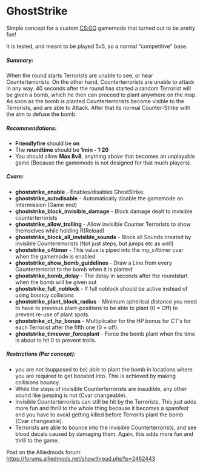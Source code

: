 # GhostStrike
Simple concept for a custom [CS:GO](http://store.steampowered.com/app/730/?l=german) gamemode that turned out to be pretty fun!

It is tested, and meant to be played 5v5, so a normal "competitive" base.

##### Summary:

When the round starts Terrorists are unable to see, or hear Counterterrorists. On the other hand, Counterterrorists are unable to attack in any way. 40 seconds after the round has started a random Terrorist will be given a bomb, which he then can proceed to plant anywhere on the map. As soon as the bomb is planted Counterterrorists become visible to the Terrorists, and are able to Attack. After that its normal Counter-Strike with the aim to defuse the bomb.

##### Recommendations:

- **Friendlyfire** should be **on**		
- The **roundtime** should be **1min - 1:20**		
- You should allow **Max 8v8**, anything above that becomes an unplayable game (Because the gamemode is not designed for that much players).

##### Cvars:

- **ghoststrike_enable** - Enables/disables GhostStrike.
- **ghoststrike_autodisable** - Automatically disable the gamemode on Intermission (Game end)
- **ghoststrike_block_invisible_damage** - Block damage dealt to invisible counterterrorists
- **ghoststrike_allow_trolling** - Allow invisible Counter Terrorists to show themselves while holding R(Reload)
- **ghoststrike_block_all_invisible_sounds** - Block all Sounds created by invisible Countererrorists (Not just steps, but jumps etc as well)
- **ghoststrike_c4timer** - This value is piped into the mp_c4timer cvar when the gamemode is enabled
- **ghoststrike_show_bomb_guidelines** - Draw a Line from every Counterterrorist to the bomb when it is planted
- **ghoststrike_bomb_delay** - The delay in seconds after the roundstart when the bomb will be given out
- **ghoststrike_full_noblock** - If full noblock should be active instead of using bouncy collisions
- **ghoststrike_plant_block_radius** - Minimum spherical distance you need to have to previous plant-positions to be able to plant (0 = Off) to prevent re-use of plant spots.
- **ghoststrike_ct_hp_bonus** - Multiplicator for the HP bonus for CT's for each Terrorist after the fifth one (0 = off).
- **ghoststrike_timeover_forceplant** - Force the bomb plant when the time is about to hit 0 to prevent trolls.

##### Restrictions (Per concept):

- you are not (supposed to be) able to plant the bomb in locations where you are required to get boosted into. This is achieved by making collisions bouncy.
- While the steps of invisible Counterterrorists are inaudible, any other sound like jumping is not (Cvar changeable).
- Invisible Counterterrorists can still be hit by the Terrorists. This just adds more fun and thrill to the whole thing because it becomes a spamfest and you have to avoid getting killed before Terrorits plant the bomb (Cvar changeable).
- Terrorists are able to bounce into the invisible Counterterrorists, and see blood decals caused by damaging them. Again, this adds more fun and thrill to the game.

Post on the Alliedmods forum: https://forums.alliedmods.net/showthread.php?p=2462443
